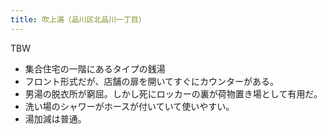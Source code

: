 ```yaml
---
title: 吹上湯（品川区北品川一丁目）
---
```


TBW

* 集合住宅の一階にあるタイプの銭湯
* フロント形式だが、店舗の扉を開いてすぐにカウンターがある。
* 男湯の脱衣所が窮屈。しかし死にロッカーの裏が荷物置き場として有用だ。
* 洗い場のシャワーがホースが付いていて使いやすい。
* 湯加減は普通。
